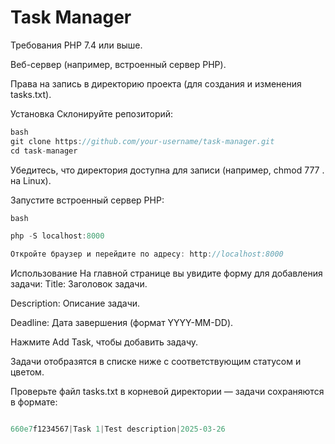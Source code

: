 # Task Manager

Требования PHP 7.4 или выше.

Веб-сервер (например, встроенный сервер PHP).

Права на запись в директорию проекта (для создания и изменения tasks.txt).

Установка
Склонируйте репозиторий:

```javascript
bash
git clone https://github.com/your-username/task-manager.git
cd task-manager
```

Убедитесь, что директория доступна для записи (например, chmod 777 . на Linux).

Запустите встроенный сервер PHP:


```javascript
bash

php -S localhost:8000

Откройте браузер и перейдите по адресу: http://localhost:8000
```

Использование
На главной странице вы увидите форму для добавления задачи:
Title: Заголовок задачи.

Description: Описание задачи.

Deadline: Дата завершения (формат YYYY-MM-DD).

Нажмите Add Task, чтобы добавить задачу.

Задачи отобразятся в списке ниже с соответствующим статусом и цветом.

Проверьте файл tasks.txt в корневой директории — задачи сохраняются в формате:

```javascript

660e7f1234567|Task 1|Test description|2025-03-26
```

